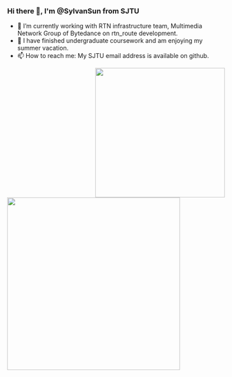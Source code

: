 ### Hi there 👋, I'm @SylvanSun from SJTU

- 🔭 I’m currently working with RTN infrastructure team, Multimedia Network Group of Bytedance on rtn_route development.
- 🌱 I have finished undergraduate coursework and am enjoying my summer vacation.
- 📫 How to reach me: My SJTU email address is available on github.

<div>
  <img align="right" src="https://github-readme-stats.vercel.app/api/top-langs/?username=SylvanSun&hide=tex,MATLAB&theme=merko&layout=compact" width=300 />
  <img align="left" src="https://github-readme-stats.vercel.app/api/wakatime?username=SylvanSun&theme=merko&layout=compact" width=400 />
</div>

<!--
**SylvanSun/SylvanSun** is a ✨ _special_ ✨ repository because its `README.md` (this file) appears on your GitHub profile.

<div>
  <img align="left" src="https://github-readme-stats.vercel.app/api?username=SylvanSun&show_icons=true&count_private=true&include_all_commits=true&hide=" />
  <img align="right" src="https://github-readme-stats.vercel.app/api/top-langs/?username=SylvanSun&count_private=true&include_all_commits=false&hide=tex" />
</div>

Here are some ideas to get you started:

- 👯 I’m looking to collaborate on ...
- 🤔 I’m looking for help with ...
- 💬 Ask me about ...
- 😄 Pronouns: ...
- ⚡ Fun fact: ...
-->
